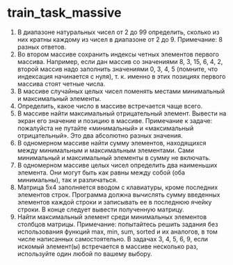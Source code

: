 # train_task_massive
1. В диапазоне натуральных чисел от 2 до 99 определить, сколько из них кратны каждому из чисел в диапазоне от 2 до 9. Примечание: 8 разных ответов.
2. Во втором массиве сохранить индексы четных элементов первого массива. Например, если дан массив со значениями 8, 3, 15, 6, 4, 2, второй массив надо заполнить значениями 0, 3, 4, 5 (помните, что индексация начинается с нуля), т. к. именно в этих позициях первого массива стоят четные числа.
3. В массиве случайных целых чисел поменять местами минимальный и максимальный элементы.
4. Определить, какое число в массиве встречается чаще всего.
5. В массиве найти максимальный отрицательный элемент. Вывести на экран его значение и позицию в массиве.
Примечание к задаче: пожалуйста не путайте «минимальный» и «максимальный отрицательный». Это два абсолютно разных значения.
6. В одномерном массиве найти сумму элементов, находящихся между минимальным и максимальным элементами. Сами минимальный и максимальный элементы в сумму не включать.
7. В одномерном массиве целых чисел определить два наименьших элемента. Они могут быть как равны между собой (оба минимальны), так и различаться.
8. Матрица 5x4 заполняется вводом с клавиатуры, кроме последних элементов строк. Программа должна вычислять сумму введенных элементов каждой строки и записывать ее в последнюю ячейку строки. В конце следует вывести полученную матрицу.
9. Найти максимальный элемент среди минимальных элементов столбцов матрицы.
Примечание: попытайтесь решить задания без использования функций max, min, sum, sorted и их аналогов, в том числе написанных самостоятельно.
В задачах 3, 4, 5, 6, 9, если искомый элемент(ы) встречается в массиве несколько раз, используйте один любой по вашему выбору.
